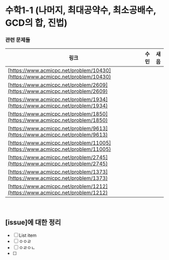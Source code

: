 
# 수학1-1 (나머지, 최대공약수, 최소공배수, GCD의 합, 진법)

### 관련 문제들

| 링크 | 수민 | 새음  |
|--|--|--|
| [https://www.acmicpc.net/problem/10430](https://www.acmicpc.net/problem/10430) |||
| [https://www.acmicpc.net/problem/2609](https://www.acmicpc.net/problem/2609) |||
| [https://www.acmicpc.net/problem/1934](https://www.acmicpc.net/problem/1934) |||
| [https://www.acmicpc.net/problem/1850](https://www.acmicpc.net/problem/1850) |||
| [https://www.acmicpc.net/problem/9613](https://www.acmicpc.net/problem/9613) |||
| [https://www.acmicpc.net/problem/11005](https://www.acmicpc.net/problem/11005) |||
| [https://www.acmicpc.net/problem/2745](https://www.acmicpc.net/problem/2745) |||
| [https://www.acmicpc.net/problem/1373](https://www.acmicpc.net/problem/1373) |||
| [https://www.acmicpc.net/problem/1212](https://www.acmicpc.net/problem/1212) |||

   

<br>

## [issue]에 대한 정리

 - [ ] List item
 - [ ] ㅇㅇㄹ
 - [ ] ㅇㄹㅇㄴ
 - [ ] 
